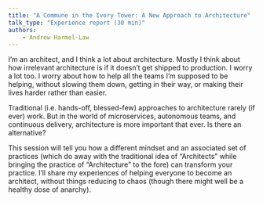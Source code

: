 ```yaml
---
title: "A Commune in the Ivory Tower: A New Approach to Architecture"
talk_type: "Experience report (30 min)"
authors:
    - Andrew Harmel-Law
---
```

I’m an architect, and I think a lot about architecture. Mostly I think about how irrelevant architecture is if it doesn’t get shipped to production. I worry a lot too. I worry about how to help all the teams I’m supposed to be helping, without slowing them down, getting in their way, or making their lives harder rather than easier.

Traditional (i.e. hands-off, blessed-few) approaches to architecture rarely (if ever) work. But in the world of microservices, autonomous teams, and continuous delivery, architecture is more important that ever. Is there an alternative?

This session will tell you how a different mindset and an associated set of practices (which do away with the traditional idea of “Architects” while bringing the practice of “Architecture” to the fore) can transform your practice. I’ll share my experiences of helping everyone to become an architect, without things reducing to chaos (though there might well be a healthy dose of anarchy).

